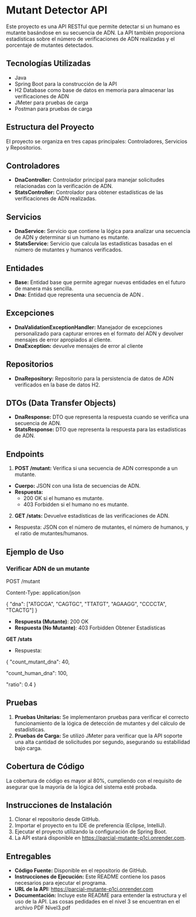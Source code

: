 # Mutant Detector API
Este proyecto es una API RESTful que permite detectar si un humano es mutante basándose en su secuencia de ADN. La API también proporciona estadísticas sobre el número de verificaciones de ADN realizadas y el porcentaje de mutantes detectados.

## Tecnologías Utilizadas
- Java
- Spring Boot para la construcción de la API
- H2 Database como base de datos en memoria para almacenar las verificaciones de ADN
- JMeter para pruebas de carga
- Postman para pruebas de carga
## Estructura del Proyecto
El proyecto se organiza en tres capas principales: Controladores, Servicios y Repositorios.

## Controladores
- **DnaController:** Controlador principal para manejar solicitudes relacionadas con la verificación de ADN.
- **StatsController:** Controlador para obtener estadísticas de las verificaciones de ADN realizadas.
## Servicios
- **DnaService:** Servicio que contiene la lógica para analizar una secuencia de ADN y determinar si un humano es mutante.
- **StatsService:** Servicio que calcula las estadísticas basadas en el número de mutantes y humanos verificados.
## Entidades
- **Base:** Entidad base que permite agregar nuevas entidades en el futuro de manera más sencilla.
- **Dna:** Entidad que representa una secuencia de ADN .
## Excepciones
- **DnaValidationExceptionHandler:** Manejador de excepciones personalizado para capturar errores en el formato del ADN y devolver mensajes de error apropiados al cliente.
- **DnaException:** devuelve mensajes de error al cliente
## Repositorios
- **DnaRepository:** Repositorio para la persistencia de datos de ADN verificados en la base de datos H2.
## DTOs (Data Transfer Objects)
- **DnaResponse:** DTO que representa la respuesta cuando se verifica una secuencia de ADN.
- **StatsResponse:** DTO que representa la respuesta para las estadísticas de ADN.
## Endpoints
1. **POST /mutant:** Verifica si una secuencia de ADN corresponde a un mutante.

  - **Cuerpo:** JSON con una lista de secuencias de ADN.
  - **Respuesta:**
    - 200 OK si el humano es mutante.
    - 403 Forbidden si el humano no es mutante.
  
2. **GET /stats:** Devuelve estadísticas de las verificaciones de ADN.

  - Respuesta: JSON con el número de mutantes, el número de humanos, y el ratio de mutantes/humanos.
## Ejemplo de Uso
### Verificar ADN de un mutante

POST /mutant

Content-Type: application/json

{
  "dna": ["ATGCGA", "CAGTGC", "TTATGT", "AGAAGG", "CCCCTA", "TCACTG"]
}
  - **Respuesta (Mutante)**: 200 OK
  - **Respuesta (No Mutante)**: 403 Forbidden
     Obtener Estadísticas

**GET /stats**
- Respuesta:
  
 {
  "count_mutant_dna": 40,
  
  "count_human_dna": 100,
  
  "ratio": 0.4
 }




## Pruebas
1. **Pruebas Unitarias:** Se implementaron pruebas para verificar el correcto funcionamiento de la lógica de detección de mutantes y del cálculo de estadísticas.
2. **Pruebas de Carga:** Se utilizó JMeter para verificar que la API soporte una alta cantidad de solicitudes por segundo, asegurando su estabilidad bajo carga.
## Cobertura de Código
La cobertura de código es mayor al 80%, cumpliendo con el requisito de asegurar que la mayoría de la lógica del sistema esté probada.


## Instrucciones de Instalación
1. Clonar el repositorio desde GitHub.
2. Importar el proyecto en tu IDE de preferencia (Eclipse, IntelliJ).
3. Ejecutar el proyecto utilizando la configuración de Spring Boot.
4. La API estará disponible en https://parcial-mutante-p1ci.onrender.com.
## Entregables
- **Código Fuente:** Disponible en el repositorio de GitHub.
- **Instrucciones de Ejecución:** Este README contiene los pasos necesarios para ejecutar el programa.
- **URL de la API:** https://parcial-mutante-p1ci.onrender.com
- **Documentación:** Incluye este README para entender la estructura y el uso de la API.
Las cosas pedidades en el nivel 3 se encuentran en el archivo PDF  Nivel3.pdf
